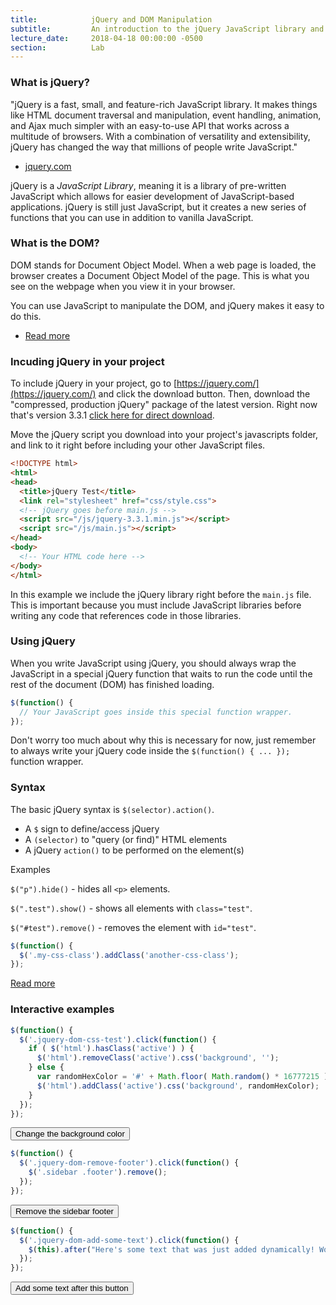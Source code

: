 ```yaml
---
title:            jQuery and DOM Manipulation
subtitle:         An introduction to the jQuery JavaScript library and how to use it to manipulate the DOM
lecture_date:     2018-04-18 00:00:00 -0500
section:          Lab
---
```


### What is jQuery?

"jQuery is a fast, small, and feature-rich JavaScript library. It makes things like HTML document traversal and manipulation, event handling, animation, and Ajax much simpler with an easy-to-use API that works across a multitude of browsers. With a combination of versatility and extensibility, jQuery has changed the way that millions of people write JavaScript."

- [jquery.com](https://jquery.com/)

jQuery is a _JavaScript Library_, meaning it is a library of pre-written JavaScript which allows for easier development of JavaScript-based applications.
jQuery is still just JavaScript, but it creates a new series of functions that you can use in addition to vanilla JavaScript.

### What is the DOM?

DOM stands for Document Object Model. When a web page is loaded, the browser creates a Document Object Model of the page. This is what you
see on the webpage when you view it in your browser.

You can use JavaScript to manipulate the DOM, and jQuery makes it easy to do this.

- [Read more](https://www.w3schools.com/js/js_htmldom.asp)

### Incuding jQuery in your project

To include jQuery in your project, go to [https://jquery.com/](https://jquery.com/) and click the download button. Then, download the
"compressed, production jQuery" package of the latest version. Right now that's version 3.3.1 [click here for direct download](https://code.jquery.com/jquery-3.3.1.min.js).

Move the jQuery script you download into your project's javascripts folder, and link to it right before including your other JavaScript files.

```html
<!DOCTYPE html>
<html>
<head>
  <title>jQuery Test</title>
  <link rel="stylesheet" href="css/style.css">
  <!-- jQuery goes before main.js -->
  <script src="/js/jquery-3.3.1.min.js"></script>
  <script src="/js/main.js"></script>
</head>
<body>
  <!-- Your HTML code here -->
</body>
</html>
```

In this example we include the jQuery library right before the `main.js` file. This is important because you must include JavaScript libraries before
writing any code that references code in those libraries.

### Using jQuery

When you write JavaScript using jQuery, you should always wrap the JavaScript in a special jQuery function that waits to run the code until the
rest of the document (DOM) has finished loading.

```js
$(function() {
  // Your JavaScript goes inside this special function wrapper.
});
```

Don't worry too much about why this is necessary for now, just remember to always write your jQuery code inside the `$(function() { ... });` function wrapper.

### Syntax

The basic jQuery syntax is `$(selector).action()`.

- A `$` sign to define/access jQuery
- A `(selector)` to "query (or find)" HTML elements
- A jQuery `action()` to be performed on the element(s)

Examples

`$("p").hide()` - hides all `<p>` elements.

`$(".test").show()` - shows all elements with `class="test"`.

`$("#test").remove()` - removes the element with `id="test"`.

```js
$(function() {
  $('.my-css-class').addClass('another-css-class');
});
```

[Read more](https://www.w3schools.com/jquery/jquery_syntax.asp)

### Interactive examples

```js
$(function() {
  $('.jquery-dom-css-test').click(function() {
    if ( $('html').hasClass('active') ) {
      $('html').removeClass('active').css('background', '');
    } else {
      var randomHexColor = '#' + Math.floor( Math.random() * 16777215 ).toString(16);
      $('html').addClass('active').css('background', randomHexColor);
    }
  });
});
```
<script>
  $(function() {
    $('.jquery-dom-css-test').click(function() {
      var $button = $(this);

      if ( $('html').hasClass('active') ) {
        $('html').removeClass('active').css('background', '');
        $button.html('Change the background color');
      } else {
        var randomHexColor = '#' + Math.floor( Math.random() * 16777215 ).toString(16);
        $('html').addClass('active').css('background', randomHexColor);
        $button.html('Undo background color change');
      }
    });
  });
</script>

<button class="jquery-dom-css-test">Change the background color</button>

```js
$(function() {
  $('.jquery-dom-remove-footer').click(function() {
    $('.sidebar .footer').remove();
  });
});
```

<script>
  $(function() {
    $('.jquery-dom-remove-footer').click(function() {
      $('.sidebar .footer').remove();
    });
  });
</script>

<button class="jquery-dom-remove-footer">Remove the sidebar footer</button>

```js
$(function() {
  $('.jquery-dom-add-some-text').click(function() {
    $(this).after("Here's some text that was just added dynamically! Wow! ");
  });
});
```

<script>
  $(function() {
    $('.jquery-dom-add-some-text').click(function() {
      $(this).after("Here's some text that was just added dynamically! Wow! ");
    });
  });
</script>

<button class="jquery-dom-add-some-text">Add some text after this button</button>
